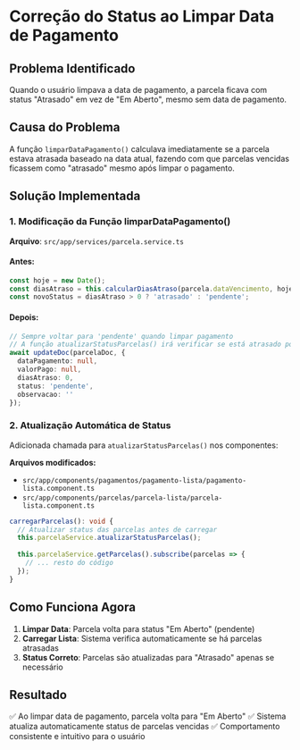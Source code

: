 # Correção do Status ao Limpar Data de Pagamento

## Problema Identificado
Quando o usuário limpava a data de pagamento, a parcela ficava com status "Atrasado" em vez de "Em Aberto", mesmo sem data de pagamento.

## Causa do Problema
A função `limparDataPagamento()` calculava imediatamente se a parcela estava atrasada baseado na data atual, fazendo com que parcelas vencidas ficassem como "atrasado" mesmo após limpar o pagamento.

## Solução Implementada

### 1. Modificação da Função limparDataPagamento()
**Arquivo**: `src/app/services/parcela.service.ts`

#### Antes:
```typescript
const hoje = new Date();
const diasAtraso = this.calcularDiasAtraso(parcela.dataVencimento, hoje);
const novoStatus = diasAtraso > 0 ? 'atrasado' : 'pendente';
```

#### Depois:
```typescript
// Sempre voltar para 'pendente' quando limpar pagamento
// A função atualizarStatusParcelas() irá verificar se está atrasado posteriormente
await updateDoc(parcelaDoc, {
  dataPagamento: null,
  valorPago: null,
  diasAtraso: 0,
  status: 'pendente',
  observacao: ''
});
```

### 2. Atualização Automática de Status
Adicionada chamada para `atualizarStatusParcelas()` nos componentes:

**Arquivos modificados:**
- `src/app/components/pagamentos/pagamento-lista/pagamento-lista.component.ts`
- `src/app/components/parcelas/parcela-lista/parcela-lista.component.ts`

```typescript
carregarParcelas(): void {
  // Atualizar status das parcelas antes de carregar
  this.parcelaService.atualizarStatusParcelas();
  
  this.parcelaService.getParcelas().subscribe(parcelas => {
    // ... resto do código
  });
}
```

## Como Funciona Agora

1. **Limpar Data**: Parcela volta para status "Em Aberto" (pendente)
2. **Carregar Lista**: Sistema verifica automaticamente se há parcelas atrasadas
3. **Status Correto**: Parcelas são atualizadas para "Atrasado" apenas se necessário

## Resultado
✅ Ao limpar data de pagamento, parcela volta para "Em Aberto"
✅ Sistema atualiza automaticamente status de parcelas vencidas
✅ Comportamento consistente e intuitivo para o usuário